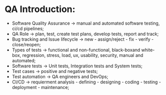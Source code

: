 # QA Introduction:

- Software Quality Assurance -> manual and automated software testing, ci/cd pipelines;
- QA Role -> plan, test, create test plans, develop tests, report and track;
- Bug tracking and Issue lifecycle -> new - assign/reject - fix - verify - close/reopen;
- Types of tests -> functional and non-functional, black-boxand white-box, regression, stress, load, ux, usability, security, manual and automated;
- Software tests -> Unit tests, Integration tests and System tests;
- Test cases -> positive and negative tests;
- Test automation -> QA engineers and DevOps;
- CI/CD -> requierment analysis - defining - designing - coding - testing - deployment - maintenance;
